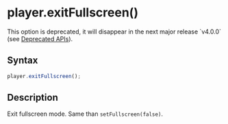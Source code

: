 # player.exitFullscreen()

<div class="warning">
This option is deprecated, it will disappear in the next major release
`v4.0.0` (see <a href="../Miscellaneous/Deprecated_APIs.md">Deprecated
APIs</a>).
</div>

## Syntax

```js
player.exitFullscreen();
```

## Description

Exit fullscreen mode. Same than `setFullscreen(false)`.
